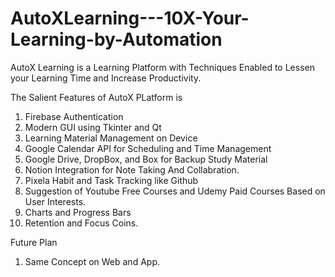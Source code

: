 # AutoXLearning---10X-Your-Learning-by-Automation
AutoX Learning is a Learning Platform with Techniques Enabled to Lessen your Learning Time and Increase Productivity.

The Salient Features of AutoX PLatform is 

1. Firebase Authentication
2. Modern GUI using Tkinter and Qt
3. Learning Material Management on Device
4. Google Calendar API for Scheduling and Time Management
5. Google Drive, DropBox, and Box for Backup Study Material
6. Notion Integration for Note Taking And Collabration.
7. Pixela Habit and Task Tracking like Github
8. Suggestion of Youtube Free Courses and Udemy Paid Courses Based on User Interests.
9. Charts and Progress Bars
10. Retention and Focus Coins.


Future Plan 
1. Same Concept on Web and App.
